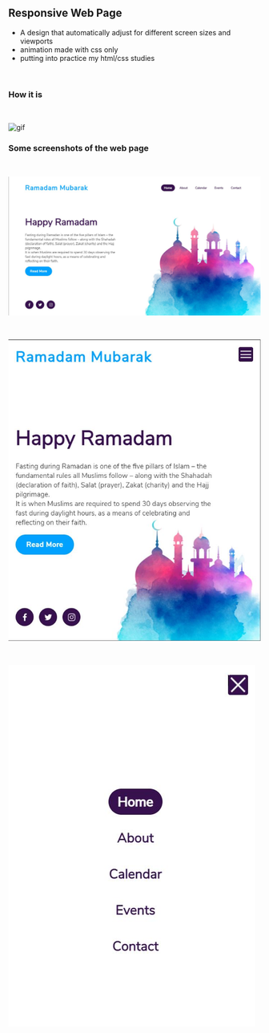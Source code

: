 ## Responsive Web Page
 - A design that automatically adjust for different screen sizes and viewports
 - animation made with css only
 - putting into practice my html/css studies
 
 <br>
 
 ### How it is
 
 <br>
 
 ![gif](https://github.com/matheusmacario/responsive-web-page/blob/main/responsive_webpage.gif)
 
 ### Some screenshots of the web page
 
 <br>
 
 ![screenshot_web](https://github.com/matheusmacario/responsive-web-page/blob/main/assets/images/screenshot-web.JPG)
 
<br>

![screenshot_mobile](https://github.com/matheusmacario/responsive-web-page/blob/main/assets/images/screenshot-mobile.JPG)

<br>

![screenshot_burger](https://github.com/matheusmacario/responsive-web-page/blob/main/assets/images/screenshot-burger.JPG)
